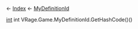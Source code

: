 ← [Index](Api-Index) ← [MyDefinitionId](VRage.Game.MyDefinitionId)

[int](System.Int32) int VRage.Game.MyDefinitionId.GetHashCode()()